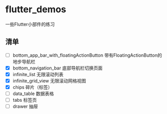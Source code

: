 # flutter_demos

一些Flutter小部件的练习

## 清单

- [ ] bottom_app_bar_with_floatingActionButton 带有FloatingActionButton的地步导航栏
- [x] bottom_navigation_bar 底部导航栏切换页面
- [x] infinite_list 无限滚动列表
- [x] infinite_grid_view 无限滚动网格视图
- [x] chips  碎片（标签）
- [ ] data_table 数据表格
- [ ] tabs 标签页
- [ ] drawer 抽屉 

<!-- 左右两个抽屉，左抽屉使用UserAccountsDrawerHeader， 右抽屉使用自定义用户Header -->

